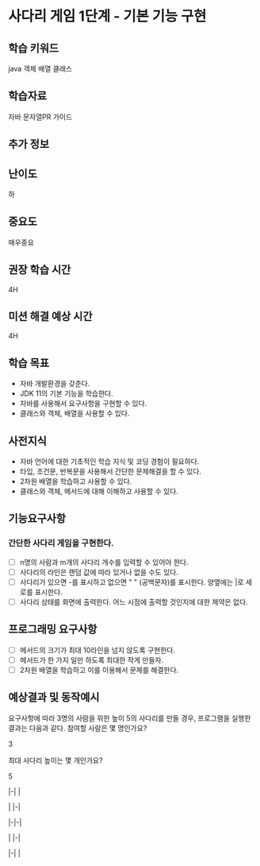 # 사다리 게임 1단계 - 기본 기능 구현
## 학습 키워드
java
객체
배열
클래스

## 학습자료
자바 문자열PR 가이드

## 추가 정보
## 난이도
하

## 중요도
매우중요

## 권장 학습 시간

4H

## 미션 해결 예상 시간

4H

## 학습 목표
- 자바 개발환경을 갖춘다.
- JDK 11의 기본 기능을 학습한다.
- 자바를 사용해서 요구사항을 구현할 수 있다.
- 클래스와 객체, 배열을 사용할 수 있다. 
## 사전지식
- 자바 언어에 대한 기초적인 학습 지식 및 코딩 경험이 필요하다.
- 타입, 조건문, 반복문을 사용해서 간단한 문제해결을 할 수 있다.
- 2차원 배열을 학습하고 사용할 수 있다.
- 클래스와 객체, 메서드에 대해 이해하고 사용할 수 있다.
## 기능요구사항
### 간단한 사다리 게임을 구현한다.
- [ ] n명의 사람과 m개의 사다리 개수를 입력할 수 있어야 한다.
- [ ] 사다리의 라인은 랜덤 값에 따라 있거나 없을 수도 있다.
- [ ] 사다리가 있으면 -를 표시하고 없으면 " " (공백문자)를 표시한다. 양옆에는 |로 세로를 표시한다.
- [ ] 사다리 상태를 화면에 출력한다. 어느 시점에 출력할 것인지에 대한 제약은 없다.

## 프로그래밍 요구사항
- [ ] 메서드의 크기가 최대 10라인을 넘지 않도록 구현한다.
- [ ] 메서드가 한 가지 일만 하도록 최대한 작게 만들자.
- [ ] 2차원 배열을 학습하고 이를 이용해서 문제를 해결한다.

## 예상결과 및 동작예시
요구사항에 따라 3명의 사람을 위한 높이 5의 사다리를 만들 경우, 프로그램을 실행한 결과는 다음과 같다. 참여할 사람은 몇 명인가요?

3

최대 사다리 높이는 몇 개인가요?

5 

|-| |

| |-|

|-|-|

| |-|

|-| |